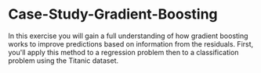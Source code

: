 # Case-Study-Gradient-Boosting
In this exercise you will gain a full understanding of how gradient boosting works to improve predictions based on information from the residuals. First, you'll apply this method to a regression problem then to a classification problem using the Titanic dataset.
